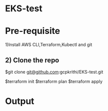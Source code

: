 # EKS-test

# Pre-requisite 
   1)Install AWS CLI,Terraform,Kubectl and git 
 ##  2) Clone the repo
   
   $git clone git@github.com:gcpkrithi/EKS-test.git
   
   $terraform init 
   $terraform plan 
   $terraform apply
   
 # Output 
 
   
